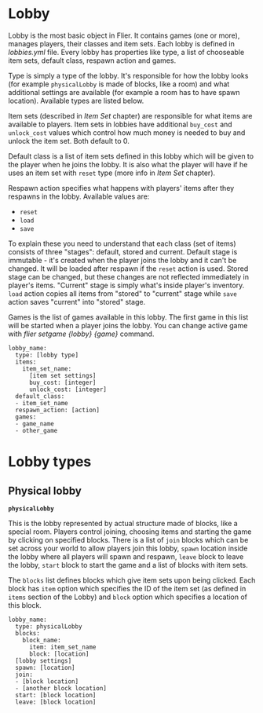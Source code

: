 # Lobby

Lobby is the most basic object in Flier. It contains games (one or more), manages players, their classes and item sets. Each lobby is defined in _lobbies.yml_ file. Every lobby has properties like type, a list of chooseable item sets, default class, respawn action and games.

Type is simply a type of the lobby. It's responsible for how the lobby looks (for example `physicalLobby` is made of blocks, like a room) and what additional settings are available (for example a room has to have spawn location). Available types are listed below.

Item sets (described in _Item Set_ chapter) are responsible for what items are available to players. Item sets in lobbies have additional `buy_cost` and `unlock_cost` values which control how much money is needed to buy and unlock the item set. Both default to 0.

Default class is a list of item sets defined in this lobby which will be given to the player when he joins the lobby. It is also what the player will have if he uses an item set with `reset` type (more info in _Item Set_ chapter).

Respawn action specifies what happens with players' items after they respawns in the lobby. Available values are:

* `reset`
* `load`
* `save`

To explain these you need to understand that each class (set of items) consists of three "stages": default, stored and current. Default stage is immutable - it's created when the player joins the lobby and it can't be changed. It will be loaded after respawn if the `reset` action is used. Stored stage can be changed, but these changes are not reflected immediately in player's items. "Current" stage is simply what's inside player's inventory. `load` action copies all items from "stored" to "current" stage while `save` action saves "current" into "stored" stage.

Games is the list of games available in this lobby. The first game in this list will be started when a player joins the lobby. You can change active game with _flier setgame {lobby} {game}_ command.

```
lobby_name:
  type: [lobby type]
  items:
    item_set_name:
      [item set settings]
      buy_cost: [integer]
      unlock_cost: [integer]
  default_class:
  - item_set_name
  respawn_action: [action]
  games:
  - game_name
  - other_game
```

# Lobby types

## Physical lobby

**`physicalLobby`**

This is the lobby represented by actual structure made of blocks, like a special room. Players control joining, choosing items and starting the game by clicking on specified blocks. There is a list of `join` blocks which can be set across your world to allow players join this lobby, `spawn` location inside the lobby where all players will spawn and respawn, `leave` block to leave the lobby, `start` block to start the game and a list of blocks with item sets.

The `blocks` list defines blocks which give item sets upon being clicked. Each block has `item` option which specifies the ID of the item set (as defined in `items` section of the Lobby) and `block` option which specifies a location of this block.

```
lobby_name:
  type: physicalLobby
  blocks:
    block_name:
      item: item_set_name
      block: [location]
  [lobby settings]
  spawn: [location]
  join:
  - [block location]
  - [another block location]
  start: [block location]
  leave: [block location]
```
